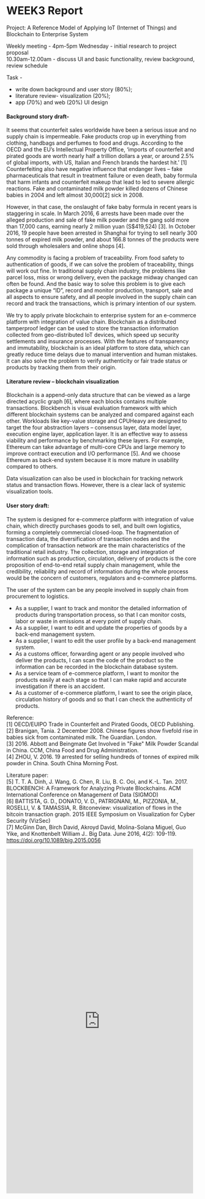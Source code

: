 # WEEK3 Report
Project: A Reference Model of Applying IoT (Internet of Things) and Blockchain to Enterprise System 

Weekly meeting - 
4pm-5pm Wednesday - initial research to project proposal  
10.30am-12.00am - discuss UI and basic functionality, review background, review schedule

Task -
- write down background and user story (80%); 
- literature review- visualization (20%); 
- app (70%) and web (20%) UI design

#### Background story draft-  
It seems that counterfeit sales worldwide have been a serious issue and no supply chain is impermeable. Fake products crop up in everything from clothing, handbags and perfumes to food and drugs. According to the OECD and the EU’s Intellectual Property Office, ‘imports of counterfeit and pirated goods are worth nearly half a trillion dollars a year, or around 2.5% of global imports, with US, Italian and French brands the hardest hit.’ [1] Counterfeiting also have negative influence that endanger lives – fake pharmaceuticals that result in treatment failure or even death, baby formula that harm infants and counterfeit makeup that lead to led to severe allergic reactions. Fake and contaminated milk powder killed dozens of Chinese babies in 2004 and left almost 30,000[2] sick in 2008.

However, in that case, the onslaught of fake baby formula in recent years is staggering in scale. In March 2016, 6 arrests have been made over the alleged production and sale of fake milk powder and the gang sold more than 17,000 cans, earning nearly 2 million yuan (S$419,524) [3].  In October 2016, 19 people have been arrested in Shanghai for trying to sell nearly 300 tonnes of expired milk powder, and about 166.8 tonnes of the products were sold through wholesalers and online shops [4].

Any commodity is facing a problem of traceability. From food safety to authentication of goods, if we can solve the problem of traceability, things will work out fine. In traditional supply chain industry, the problems like parcel loss, miss or wrong delivery, even the package midway changed can often be found. And the basic way to solve this problem is to give each package a unique “ID”, record and monitor production, transport, sale and all aspects to ensure safety, and all people involved in the supply chain can record and track the transactions, which is primary intention of our system. 

We try to apply private blockchain to enterprise system for an e-commerce platform with integration of value chain. Blockchain as a distributed tamperproof ledger can be used to store the transaction information collected from geo-distributed IoT devices, which speed up security settlements and insurance processes. With the features of transparency and immutability, blockchain is an ideal platform to store data, which can greatly reduce time delays due to manual intervention and human mistakes. It can also solve the problem to verify authenticity or fair trade status or products by tracking them from their origin. 



#### Literature review – blockchain visualization

Blockchain is a append-only data structure that can be viewed as a large directed acyclic graph [6], where each blocks contains multiple transactions. Blockbench is visual evaluation framework with which different blockchain systems can be analyzed and compared against each other. Workloads like key-value storage and CPUHeavy are designed to target the four abstraction layers – consensus layer, data model layer, execution engine layer, application layer. It is an effective way to assess viability and performance by benchmarking these layers. For example, Ethereum can take advantage of multi-core CPUs and large memory to improve contract execution and I/O performance [5]. And we choose Ethereum as back-end system because it is more mature in usability compared to others.

Data visualization can also be used in blockchain for tracking network status and transaction flows. However, there is a clear lack of systemic visualization tools. 


#### User story draft:
The system is designed for e-commerce platform with integration of value chain, which directly purchases goods to sell, and built own logistics, forming a completely commercial closed-loop. The fragmentation of transaction data, the diversification of transaction nodes and the complication of transaction network are the main characteristics of the traditional retail industry. The collection, storage and integration of information such as production, circulation, delivery of products is the core proposition of end-to-end retail supply chain management, while the credibility, reliability and record of information during the whole process would be the concern of customers, regulators and e-commerce platforms.

The user of the system can be any people involved in supply chain from procurement to logistics.
- As a supplier, I want to track and monitor the detailed information of products during transportation process, so that I can monitor costs, labor or waste in emissions at every point of supply chain.
- As a supplier, I want to edit and update the properties of goods by a back-end management system.
- As a supplier, I want to edit the user profile by a back-end management system.
- As a customs officer, forwarding agent or any people involved who deliver the products, I can scan the code of the product so the information can be recorded in the blockchain database system.
- As a service team of e-commerce platform, I want to monitor the products easily at each stage so that I can make rapid and accurate investigation if there is an accident.
- As a customer of e-commerce platform, I want to see the origin place, circulation history of goods and so that I can check the authenticity of products.


Reference:   
[1] OECD/EUIPO Trade in Counterfeit and Pirated Goods, OECD Publishing.  
[2] Branigan, Tania. 2 December 2008. Chinese figures show fivefold rise in babies sick from contaminated milk. The Guardian. London.   
[3] 2016. Abbott and Beingmate Get Involved in "Fake" Milk Powder Scandal in China. CCM, China Food and Drug Administration.  
[4] ZHOU, V. 2016. 19 arrested for selling hundreds of tonnes of expired milk powder in China. South China Morning Post.  

Literature paper:  
[5] T. T. A. Dinh, J. Wang, G. Chen, R. Liu, B. C. Ooi, and K.-L. Tan. 2017. BLOCKBENCH: A Framework for Analyzing Private Blockchains. ACM International Conference on Management of Data (SIGMOD)  
[6] BATTISTA, G. D., DONATO, V. D., PATRIGNANI, M., PIZZONIA, M., ROSELLI, V. & TAMASSIA, R. Bitconeview: visualization of flows in the bitcoin transaction graph.  2015 IEEE Symposium on Visualization for Cyber Security (VizSec)  
[7] McGinn Dan, Birch David, Akroyd David, Molina-Solana Miguel, Guo Yike, and Knottenbelt William J.. Big Data. June 2016, 4(2): 109-119. https://doi.org/10.1089/big.2015.0056

<iframe src="https://modao.cc/app/5tXWBu60gtBuWuyd9QH5uoUI6OtaEww/embed" width="488" height="900" allowTransparency="true" frameborder="0"></iframe>
